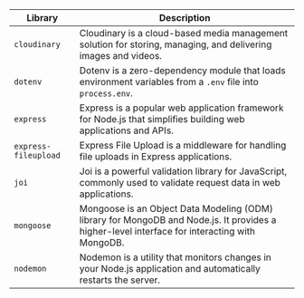 | Library              | Description                                                                                                                                   |
| -------------------- | --------------------------------------------------------------------------------------------------------------------------------------------- |
| `cloudinary`         | Cloudinary is a cloud-based media management solution for storing, managing, and delivering images and videos.                                |
| `dotenv`             | Dotenv is a zero-dependency module that loads environment variables from a `.env` file into `process.env`.                                    |
| `express`            | Express is a popular web application framework for Node.js that simplifies building web applications and APIs.                                |
| `express-fileupload` | Express File Upload is a middleware for handling file uploads in Express applications.                                                        |
| `joi`                | Joi is a powerful validation library for JavaScript, commonly used to validate request data in web applications.                              |
| `mongoose`           | Mongoose is an Object Data Modeling (ODM) library for MongoDB and Node.js. It provides a higher-level interface for interacting with MongoDB. |
| `nodemon`            | Nodemon is a utility that monitors changes in your Node.js application and automatically restarts the server.                                 |
